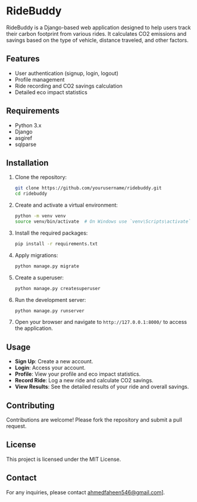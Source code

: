 # RideBuddy

RideBuddy is a Django-based web application designed to help users track their carbon footprint from various rides. It calculates CO2 emissions and savings based on the type of vehicle, distance traveled, and other factors.

## Features

- User authentication (signup, login, logout)
- Profile management
- Ride recording and CO2 savings calculation
- Detailed eco impact statistics

## Requirements

- Python 3.x
- Django
- asgiref
- sqlparse

## Installation

1. Clone the repository:
    ```sh
    git clone https://github.com/yourusername/ridebuddy.git
    cd ridebuddy
    ```

2. Create and activate a virtual environment:
    ```sh
    python -m venv venv
    source venv/bin/activate  # On Windows use `venv\Scripts\activate`
    ```

3. Install the required packages:
    ```sh
    pip install -r requirements.txt
    ```

4. Apply migrations:
    ```sh
    python manage.py migrate
    ```

5. Create a superuser:
    ```sh
    python manage.py createsuperuser
    ```

6. Run the development server:
    ```sh
    python manage.py runserver
    ```

7. Open your browser and navigate to `http://127.0.0.1:8000/` to access the application.

## Usage

- **Sign Up**: Create a new account.
- **Login**: Access your account.
- **Profile**: View your profile and eco impact statistics.
- **Record Ride**: Log a new ride and calculate CO2 savings.
- **View Results**: See the detailed results of your ride and overall savings.

## Contributing

Contributions are welcome! Please fork the repository and submit a pull request.

## License

This project is licensed under the MIT License.

## Contact

For any inquiries, please contact ahmedfaheen546@gmail.com].

